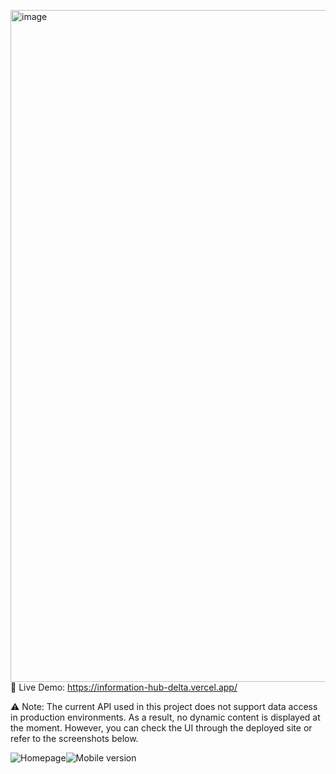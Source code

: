 <img width="1886" height="1075" alt="image" src="https://github.com/user-attachments/assets/f39ba8c1-1849-41e5-857c-70df0ab3db10" />🚀 Live Demo: https://information-hub-delta.vercel.app/

⚠️ Note: The current API used in this project does not support data access in production environments. As a result, no dynamic content is displayed at the moment. However, you can check the UI through the deployed site or refer to the screenshots below.

![Homepage](./assets/homepage.png)![Mobile version](./assets/homepage_mobile.png)
